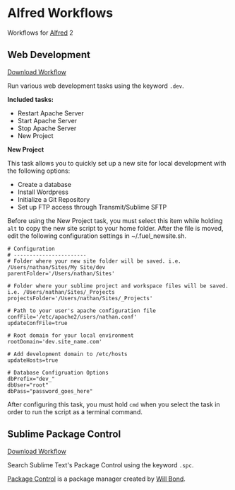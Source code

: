 Alfred Workflows
================

Workflows for [Alfred](http://alfredapp.com) 2

## Web Development

[Download Workflow](https://github.com/fuelingtheweb/alfred-workflows/blob/master/web-development/Web%20Development.alfredworkflow?raw=true)

Run various web development tasks using the keyword `.dev`.

**Included tasks:**

- Restart Apache Server
- Start Apache Server
- Stop Apache Server
- New Project

**New Project**

This task allows you to quickly set up a new site for local development with the following options:

- Create a database
- Install Wordpress
- Initialize a Git Repository
- Set up FTP access through Transmit/Sublime SFTP

Before using the New Project task, you must select this item while holding `alt` to copy the new site script to your home folder. After the file is moved, edit the following configuration settings in ~/.fuel_newsite.sh.

	# Configuration
	# -----------------------
	# Folder where your new site folder will be saved. i.e. /Users/nathan/Sites/My Site/dev
	parentFolder='/Users/nathan/Sites'

	# Folder where your sublime project and workspace files will be saved. i.e. /Users/nathan/Sites/_Projects
	projectsFolder='/Users/nathan/Sites/_Projects'

	# Path to your user's apache configuration file
	confFile='/etc/apache2/users/nathan.conf'
	updateConfFile=true

	# Root domain for your local environment
	rootDomain='dev.site_name.com'

	# Add development domain to /etc/hosts
	updateHosts=true

	# Database Configruation Options
	dbPrefix="dev_"
	dbUser="root"
	dbPass="password_goes_here"

After configuring this task, you must hold `cmd` when you select the task in order to run the script as a terminal command.

Sublime Package Control
---

[Download Workflow](https://github.com/fuelingtheweb/alfred-workflows/blob/master/sublime-package-control/Sublime%20Package%20Control.alfredworkflow?raw=true)

Search Sublime Text's Package Control using the keyword `.spc`.

[Package Control](https://sublime.wbond.net) is a package manager created by [Will Bond](http://wbond.net).
